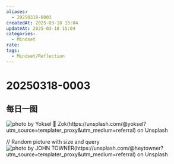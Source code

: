 ```yaml
---
aliases:
  - 20250318-0003
createdAt: 2025-03-18 15:04
updateAt: 2025-03-18 15:04
categories:
  - Mindset
rate: 
tags:
  - Mindset/Reflection
---
```

# 20250318-0003


## 每日一图
![photo by Yoksel 🌿 Zok(https://unsplash.com/@yoksel?utm_source=templater_proxy&utm_medium=referral) on Unsplash](https://images.unsplash.com/photo-1704049492642-230f8ec66166?crop=entropy&cs=srgb&fm=jpg&ixid=M3w2NDU1OTF8MHwxfHJhbmRvbXx8fHx8fHx8fDE3NDIyODE0NzB8&ixlib=rb-4.0.3&q=85&w=800&h=600)

// Random picture with size and query
![photo by JOHN TOWNER(https://unsplash.com/@heytowner?utm_source=templater_proxy&utm_medium=referral) on Unsplash](https://images.unsplash.com/photo-1477346611705-65d1883cee1e?crop=entropy&cs=srgb&fm=jpg&ixid=M3w2NDU1OTF8MHwxfHJhbmRvbXx8fHx8fHx8fDE3NDIyODE0NzB8&ixlib=rb-4.0.3&q=85&w=800&h=800)
